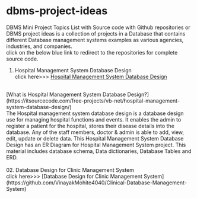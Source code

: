 # dbms-project-ideas
 DBMS Mini Project Topics List with Source code with Github repositories or DBMS project ideas is a collection of projects in a Database that contains different Database management systems examples as various agencies, industries, and companies.
 <br>
 click on the below blue link to redirect to the repositories for complete source code.
 <br>
 01. Hospital Management System Database Design
 <br>click here>>>
 [ Hospital Management System Database Design](https://github.com/Atakatom/Hospital_Management_System)
 <br>
 [What is Hospital Management System Database Design?](https://itsourcecode.com/free-projects/vb-net/hospital-management-system-database-design/)
 <br>
 The Hospital management system database design is a database design use for managing hospital functions and events. It enables the admin to register a patient for the     hospital, stores their disease details into the database. Any of the staff members, doctor & admin is able to add, view, edit, update or delete data.
 This Hospital Management System Database Design has an ER Diagram for Hospital Management System project. This material includes database schema, Data dictionaries,       Database Tables and ERD.
 
<br>
<br>
 02. Database Design for Clinic Management System
 <br>click here>>>
 [Database Design for Clinic Management System](https://github.com/VinayakMohite4040/Clinical-Database-Management-System)
